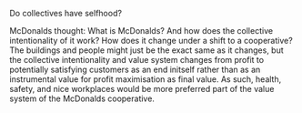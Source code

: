 

Do collectives have selfhood?



McDonalds thought: What is McDonalds? And how does the collective intentionality of it work? How does it change under a shift to a cooperative? 
The buildings and people might just be the exact same as it changes, but the collective intentionality and value system changes from profit to potentially satisfying customers as an end initself rather than as an instrumental value for profit maximisation as final value. As such, health, safety, and nice workplaces would be more preferred part of the value system of the McDonalds cooperative.  